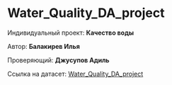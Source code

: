 # Water_Quality_DA_project

Индивидуальный проект: **Качество воды**

Автор: **Балакирев Илья**

Проверяющий: **Джусупов Адиль**

Ссылка на датасет: [Water_Quality_DA_project](https://github.com/MoonFoxy/Water_Quality_DA_project)
